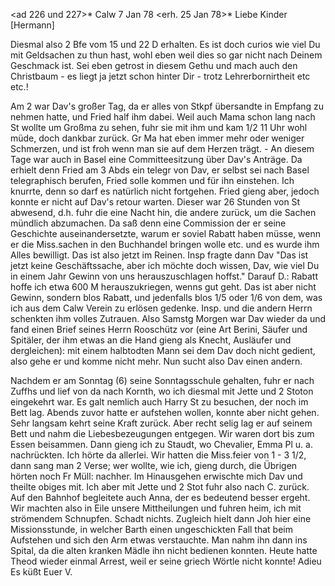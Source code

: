 <ad 226 und 227>* Calw 7 Jan 78
 <erh. 25 Jan 78>*
Liebe Kinder [Hermann]

Diesmal also 2 Bfe vom 15 und 22 D erhalten. Es ist doch curios wie viel Du mit Geldsachen zu thun hast, wohl eben weil dies so gar nicht nach Deinem Geschmack ist. Sei eben getrost in diesem Gethu und mach auch den Christbaum - es liegt ja jetzt schon hinter Dir - trotz Lehrerbornirtheit etc etc.!

Am 2 war Dav's großer Tag, da er alles von Stkpf übersandte in Empfang zu nehmen hatte, und Fried half ihm dabei. Weil auch Mama schon lang nach St wollte um Großma zu sehen, fuhr sie mit ihm und kam 1/2 11 Uhr wohl müde, doch dankbar zurück. Gr Ma hat eben immer mehr oder weniger Schmerzen, und ist froh wenn man sie auf dem Herzen trägt. - An diesem Tage war auch in Basel eine Committeesitzung über Dav's Anträge. Da erhielt denn Fried am 3 Abds ein telegr von Dav, er selbst sei nach Basel telegraphisch berufen, Fried solle kommen und für ihn einstehen. Ich knurrte, denn so darf es natürlich nicht fortgehen. Fried gieng aber, jedoch konnte er nicht auf Dav's retour warten. Dieser war 26 Stunden von St abwesend, d.h. fuhr die eine Nacht hin, die andere zurück, um die Sachen mündlich abzumachen. Da saß denn eine Commission der er seine Geschichte auseinandersetzte, warum er soviel Rabatt haben müsse, wenn er die Miss.sachen in den Buchhandel bringen wolle etc. und es wurde ihm Alles bewilligt. Das ist also jetzt im Reinen. Insp fragte dann Dav "Das ist jetzt keine Geschäftssache, aber ich möchte doch wissen, Dav, wie viel Du in einem Jahr Gewinn von uns herauszuschlagen hoffst." Darauf D.: Rabatt hoffe ich etwa 600 M herauszukriegen, wenns gut geht. Das ist aber nicht Gewinn, sondern blos Rabatt, und jedenfalls blos 1/5 oder 1/6 von dem, was ich aus dem Calw Verein zu erlösen gedenke. Insp. und die andern Herrn schenkten ihm volles Zutrauen. 
Also Samstg Morgen war Dav wieder da und fand einen Brief seines Herrn Rooschütz vor (eine Art Berini, Säufer und Spitäler, der ihm etwas an die Hand gieng als Knecht, Ausläufer und dergleichen): mit einem halbtodten Mann sei dem Dav doch nicht gedient, also gehe er und komme nicht mehr. Nun sucht also Dav einen andern.

Nachdem er am Sonntag (6) seine Sonntagsschule gehalten, fuhr er nach Zuffhs und lief von da nach Kornth, wo ich diesmal mit Jette und 2 Stoton eingekehrt war. Es galt nemlich auch Harry St zu besuchen, der noch im Bett lag. Abends zuvor hatte er aufstehen wollen, konnte aber nicht gehen. Sehr langsam kehrt seine Kraft zurück. Aber recht selig lag er auf seinem Bett und nahm die Liebesbezeugungen entgegen. Wir waren dort bis zum Essen beisammen. Dann gieng ich zu Staudt, wo Chevalier, Emma Pl u. a. nachrückten. Ich hörte da allerlei. Wir hatten die Miss.feier von 1 - 3 1/2, dann sang man 2 Verse; wer wollte, wie ich, gieng durch, die Übrigen hörten noch Fr Müll: nachher. Im Hinausgehen erwischte mich Dav und theilte obiges mit. Ich aber mit Jette und 2 Stot fuhr also nach C. zurück. Auf den Bahnhof begleitete auch Anna, der es bedeutend besser ergeht. Wir machten also in Eile unsere Mittheilungen und fuhren heim, ich mit strömendem Schnupfen. Schadt nichts. Zugleich hielt dann Joh hier eine Missionsstunde, in welcher Barth einen ungeschickten Fall that beim Aufstehen und sich den Arm etwas verstauchte. Man nahm ihn dann ins Spital, da die alten kranken Mädle ihn nicht bedienen konnten. Heute hatte Theod wieder einmal Arrest, weil er seine griech Wörtle nicht konnte! Adieu Es küßt
 Euer V.
